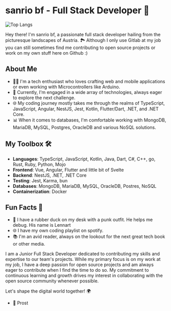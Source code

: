 # sanrio bf - Full Stack Developer 🚀

![Top Langs](https://github-readme-stats.vercel.app/api/top-langs/?username=sanriodev&layout=compact)

Hey there! I'm sanrio bf, a passionate full stack developer hailing from the picturesque landscapes of Austria. 🏞️
Although I only use Gitlab at my job you can still sometimes find me contributing to open source projects or work on my own stuff here on Github :)

## About Me

- 🧑‍💻 I'm a tech enthusiast who loves crafting web and mobile applications or even working with Microcontrollers like Arduino.
- 💼 Currently, I'm engaged in a wide array of technologies, always eager to explore the next challenge.
- 🌐 My coding journey mostly takes me through the realms of TypeScript, JavaScript, Angular, NestJS, Jest, Kotlin, Flutter/Dart, .NET, and .NET Core.
- 📊 When it comes to databases, I'm comfortable working with MongoDB, MariaDB, MySQL, Postgres, OracleDB and various NoSQL solutions.

## My Toolbox 🛠️

- **Languages**: TypeScript, JavaScript, Kotlin, Java, Dart, C#, C++, go, Rust, Ruby, Python, Mojo
- **Frontend**: Vue, Angular, Flutter and little bit of Svelte
- **Backend**: NestJS, .NET, .NET Core
- **Testing**: Jest, Karma, bun
- **Databases**: MongoDB, MariaDB, MySQL, OracleDB, Postres, NoSQL
- **Containerization**: Docker

## Fun Facts 🌟
- 🦆 I have a rubber duck on my desk with a punk outfit. He helps me debug. His name is Lennart
- 🌐 I have my own coding playlist on spotify.
- 📚 I'm an avid reader, always on the lookout for the next great tech book or other media.


I am a Junior Full Stack Developer dedicated to contributing my skills and expertise to our team's projects. While my primary focus is on my work at my job, I have a deep passion for open source projects and am always eager to contribute when I find the time to do so. My commitment to continuous learning and growth drives my interest in collaborating with the open source community whenever possible.

Let's shape the digital world together! 🌍

- 🍺 Prost
